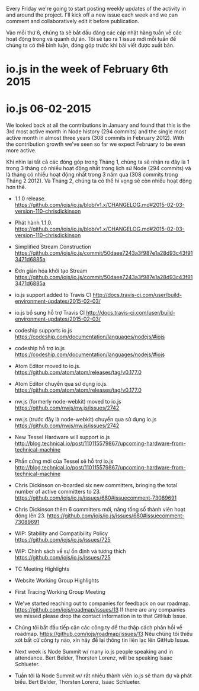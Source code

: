Every Friday we're going to start posting weekly updates of the activity in and around the project. I'll kick off a new issue each week and we can comment and collaboratively edit it before publication.

Vào mỗi thứ 6, chúng ta sẽ bắt đầu đăng các cập nhật hàng tuần về các hoạt động trong và quanh dự án. Tôi sẽ tạo ra 1 issue mới mỗi tuần để chúng ta có thể bình luận, đóng góp trước khi bài viết được xuất bản.

# io.js in the week of February 6th 2015

# io.js 06-02-2015

We looked back at all the contributions in January and found that this is the 3rd most active month in Node history (294 commits) and the single most active month in almost three years (308 commits in February 2012). With the contribution growth we've seen so far we expect February to be even more active.

Khi nhìn lại tất cả các đóng góp trong Tháng 1, chúng ta sẽ nhận ra đây là 1 trong 3 tháng có nhiều hoạt động nhất trong lịch sử Node (294 commits) và là tháng có nhiều hoạt động nhất trong 3 năm qua (308 commits trong Tháng 2 2012). Và Tháng 2, chúng ta có thể hi vọng sẽ còn nhiều hoạt động hơn thế.


* 1.1.0 release. https://github.com/iojs/io.js/blob/v1.x/CHANGELOG.md#2015-02-03-version-110-chrisdickinson

* Phát hành 1.1.0. https://github.com/iojs/io.js/blob/v1.x/CHANGELOG.md#2015-02-03-version-110-chrisdickinson

* Simplified Stream Construction https://github.com/iojs/io.js/commit/50daee7243a3f987e1a28d93c43f913471d6885a

* Đơn giản hóa khởi tạo Stream https://github.com/iojs/io.js/commit/50daee7243a3f987e1a28d93c43f913471d6885a

* io.js support added to Travis CI http://docs.travis-ci.com/user/build-environment-updates/2015-02-03/

* io.js bổ sung hỗ trợ Travis CI http://docs.travis-ci.com/user/build-environment-updates/2015-02-03/

* codeship supports io.js https://codeship.com/documentation/languages/nodejs/#iojs

* codeship hỗ trợ io.js https://codeship.com/documentation/languages/nodejs/#iojs

* Atom Editor moved to io.js. https://github.com/atom/atom/releases/tag/v0.177.0

* Atom Editor chuyển qua sử dụng io.js. https://github.com/atom/atom/releases/tag/v0.177.0

* nw.js (formerly node-webkit) moved to io.js https://github.com/nwjs/nw.js/issues/2742

* nw.js (trước đây là node-webkit) chuyển qua sử dụng io.js https://github.com/nwjs/nw.js/issues/2742

* New Tessel Hardware will support io.js http://blog.technical.io/post/110115579867/upcoming-hardware-from-technical-machine

* Phần cứng mới của Tessel sẽ hỗ trợ io.js http://blog.technical.io/post/110115579867/upcoming-hardware-from-technical-machine




* Chris Dickinson on-boarded six new committers, bringing the total number of active committers to 23. https://github.com/iojs/io.js/issues/680#issuecomment-73089691

* Chris Dickinson thêm 6 committers mới, nâng tổng số thành viên hoạt động lên 23. https://github.com/iojs/io.js/issues/680#issuecomment-73089691



* WIP: Stability and Compatibility Policy https://github.com/iojs/io.js/issues/725

* WIP: Chính sách về sự ổn định và tương thích https://github.com/iojs/io.js/issues/725



* TC Meeting Highlights



* Website Working Group Highlights



* First Tracing Working Group Meeting


* We've started reaching out to companies for feedback on our roadmap. https://github.com/iojs/roadmap/issues/13 If there are any companies we missed please drop the contact information in to that GitHub Issue.

* Chúng tôi bắt đầu tiếp cận các công ty để thu thập cách phản hồi về roadmap. https://github.com/iojs/roadmap/issues/13 Nếu chúng tôi thiếu xót bất cứ công ty nào, xin hãy để lại thông tin liên lạc lên GitHub Issue.



* Next week is Node Summit w/ many io.js people speaking and in attendance. Bert Belder,  Thorsten Lorenz, will be speaking Isaac Schlueter.

* Tuần tới là Node Summit w/ rất nhiều thành viên io.js sẽ tham dự và phát biểu. Bert Belder, Thorsten Lorenz, Isaac Schlueter.
